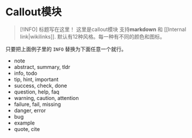 # Callout模块

> [!INFO] 标题写在这里！
> 这里是callout模块
> 支持**markdown** 和 [[Internal link|wikilinks]].
> 默认有12种风格。每一种有不同的颜色和图标。

只要把上面例子里的 `INFO` 替换为下面任意一个就行。

- note
- abstract, summary, tldr
- info, todo
- tip, hint, important
- success, check, done
- question, help, faq
- warning, caution, attention
- failure, fail, missing
- danger, error
- bug
- example
- quote, cite
